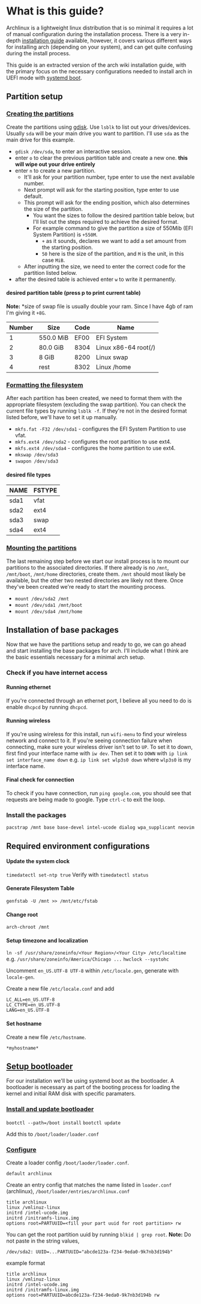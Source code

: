 # What is this guide?
Archlinux is a lightweight linux distribution that is so minimal it requires a lot of manual configuration during the installation process. There is a very in-depth [installation guide](https://wiki.archlinux.org/index.php/installation_guide) available, however, it covers various different ways for installing arch (depending on your system), and can get quite confusing during the install process.

This guide is an extracted version of the arch wiki installation guide, with the primary focus on the necessary configurations needed to install arch in UEFI mode with [systemd boot](https://wiki.archlinux.org/index.php/Systemd-boot).

## Partition setup
### [Creating the partitions](https://wiki.archlinux.org/index.php/GPT_fdisk#Create_a_partition_table_and_partitions)
Create the partitions using [gdisk](https://wiki.archlinux.org/index.php/Gdisk). Use `lsblk` to list out your drives/devices. Usually `sda` will be your main drive you want to partition. I'll use `sda` as the main drive for this example.

* `gdisk /dev/sda`, to enter an interactive session.
* enter `o` to clear the previous partition table and create a new one. **this will wipe out your drive entirely**
* enter `n` to create a new partition.
  * It'll ask for your partition number, type enter to use the next available number.
  * Next prompt will ask for the starting position, type enter to use default.
  * This prompt will ask for the ending position, which also determines the size of the partition.
    * You want the sizes to follow the desired partition table below, but I'll list out the steps required to achieve the desired format.
    * For example command to give the partition a size of 550Mib (EFI System Partition) is `+550M`.
      * `+` as it sounds, declares we want to add a set amount from the starting position.
      * `50` here is the size of the partition, and `M` is the unit, in this case `MiB`.
  * After inputting the size, we need to enter the correct code for the partition listed below.
* after the desired table is achieved enter `w` to write it permanently.

#### desired partition table (press p to print current table)
**Note:** *size of swap file is usually double your ram. Since I have 4gb of ram I'm giving it `+8G`.

Number | Size | Code | Name
-------|----- | -----|-------
1 | 550.0 MiB | EF00 | EFI System
2 | 80.0 GiB | 8304 | Linux x86-64 root(/)
3 | 8 GiB | 8200 | Linux swap
4 | rest | 8302 | Linux /home

### [Formatting the filesystem](https://wiki.archlinux.org/index.php/File_systems#Create_a_file_system)
After each partition has been created, we need to format them with the appropriate filesystem (excluding the swap partition). You can check the current file types by running `lsblk -f`. If they're not in the desired format listed before, we'll have to set it up manually.

* `mkfs.fat -F32 /dev/sda1` - configures the EFI System Partition to use vfat.
* `mkfs.ext4 /dev/sda2` - configures the root partition to use ext4.
* `mkfs.ext4 /dev/sda4` - configures the home partition to use ext4.
* `mkswap /dev/sda3`
* `swapon /dev/sda3`

#### desired file types
NAME | FSTYPE
-----|-------
sda1 | vfat
sda2 | ext4
sda3 | swap
sda4 | ext4

### [Mounting the partitions](https://wiki.archlinux.org/index.php/File_systems#Mount_a_file_system)
The last remaining step before we start our install process is to mount our partitions to the associated directories. If there already is no `/mnt`, `/mnt/boot`, `/mnt/home` directories, create them. `/mnt` should most likely be available, but the other two nested directories are likely not there. Once they've been created we're ready to start the mounting process.

* `mount /dev/sda2 /mnt`
* `mount /dev/sda1 /mnt/boot`
* `mount /dev/sda4 /mnt/home`


## Installation of base packages
Now that we have the partitions setup and ready to go, we can go ahead and start installing the base packages for arch. I'll include what I think are the basic essentials necessary for a minimal arch setup.

### Check if you have internet access
#### Running ethernet
If you're connected through an ethernet port, I believe all you need to do is enable `dhcpcd` by running `dhcpcd`.

#### Running wireless
If you're using wireless for this install, run `wifi-menu` to find your wireless network and connect to it. If you're seeing connection failure when connecting, make sure your wireless driver isn't set to `UP`. To set it to down, first find your interface name with `iw dev`. Then set it to `DOWN` with `ip link set interface_name down` e.g. `ip link set wlp3s0 down` where `wlp3s0` is my interface name.

#### Final check for connection
To check if you have connection, run `ping google.com`, you should see that requests are being made to google. Type `ctrl-c` to exit the loop.

### Install the packages
`pacstrap /mnt base base-devel intel-ucode dialog wpa_supplicant neovim`

## Required environment configurations

#### Update the system clock
`timedatectl set-ntp true`
Verify with `timedatectl status`

#### Generate Filesystem Table
`genfstab -U /mnt >> /mnt/etc/fstab`

#### Change root
`arch-chroot /mnt`

#### Setup timezone and localization
`ln -sf /usr/share/zoneinfo/<Your Region>/<Your City> /etc/localtime` e.g. `/usr/share/zoneinfo/America/Chicago ...`
`hwclock --systohc`

Uncomment `en_US.UTF-8 UTF-8` within `/etc/locale.gen`, generate with `locale-gen`.

Create a new file `/etc/locale.conf` and add
```
LC_ALL=en_US.UTF-8
LC_CTYPE=en_US.UTF-8
LANG=en_US.UTF-8
```

#### Set hostname
Create a new file `/etc/hostname`.
```
*myhostname*
```

## [Setup bootloader](https://wiki.archlinux.org/index.php/Systemd-boot)
For our installation we'll be using systemd boot as the bootloader. A bootloader is necessary as part of the booting process for loading the kernel and initial RAM disk with specific paramaters.

### [Install and update bootloader](https://wiki.archlinux.org/index.php/Systemd-boot#Installation)
`bootctl --path=/boot install`
`bootctl update`

Add this to `/boot/loader/loader.conf`

### [Configure](https://wiki.archlinux.org/index.php/Systemd-boot#Configuration)
Create a loader config `/boot/laoder/loader.conf`.
```
default archlinux
```
Create an entry config that matches the name listed in `loader.conf` (archlinux), `/boot/loader/entries/archlinux.conf`
```
title archlinux
linux /vmlinuz-linux
initrd /intel-ucode.img
initrd /initramfs-linux.img
options root=PARTUUID=<fill your part uuid for root partition> rw
```
You can get the root partition uuid by running `blkid | grep root`. **Note:** Do not paste in the string values,
```
/dev/sda2: UUID=...PARTUUID="abcde123a-f234-9eda0-9k7nb3d194b"
```

example format
```
title archlinux
linux /vmlinuz-linux
initrd /intel-ucode.img
initrd /initramfs-linux.img
options root=PARTUUID=abcde123a-f234-9eda0-9k7nb3d194b rw
```
